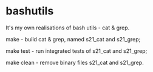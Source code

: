 # bashutils

It's my own realisations of bash utils - cat & grep. 

make - build cat & grep, named s21_cat and s21_grep;

make test - run integrated tests of s21_cat and s21_grep;

make clean - remove binary files s21_cat and s21_grep.
